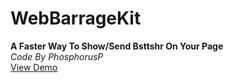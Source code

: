 # WebBarrageKit #

__A Faster Way To Show/Send Bsttshr On Your Page__  
_Code By PhosphorusP_
<br>[View Demo](http://orzwaz.cf/wbk_demo/)